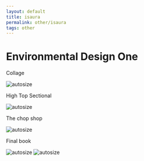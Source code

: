 ```yaml
---
layout: default
title: isaura
permalink: other/isaura
tags: other
---
```



# Environmental Design One #

Collage

![autosize]({{site.url}}/media/CityPlan.jpg "Isaura Collage")

High Top Sectional

![autosize]({{site.url}}/media/hiTopSection.jpg "sectional study")

The chop shop

![autosize]({{site.url}}/media/photoBoothTouched.jpg "photobooth")

Final book

![autosize]({{site.url}}/media/book1.jpg "the book")
![autosize]({{site.url}}/media/book2.jpg "more book")

